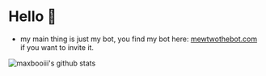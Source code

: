# Hello 👋

- my main thing is just my bot, you find my bot here: [mewtwothebot.com](https://mewtwothebot.com) if you want to invite it.


![maxbooiii's github stats](https://github-readme-stats.vercel.app/api?username=maxbooiii&show_icons=true&theme=radical)
